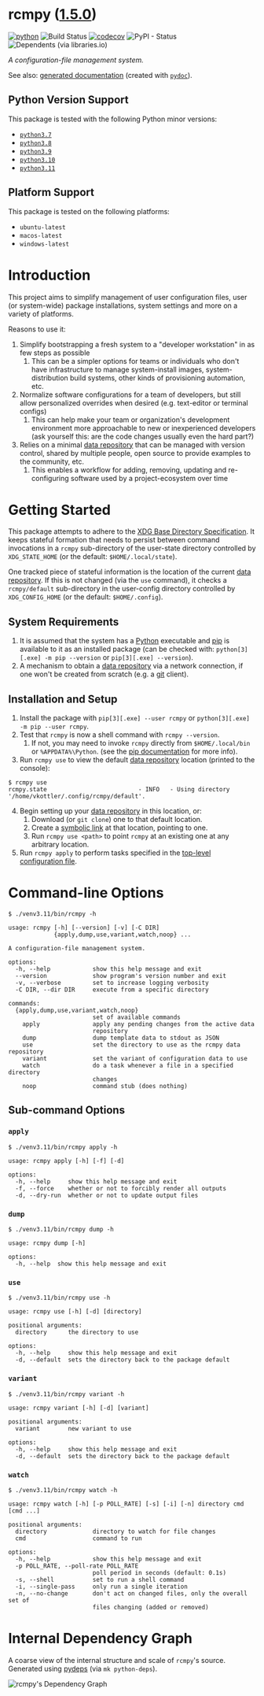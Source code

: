 <!--
    =====================================
    generator=datazen
    version=3.1.2
    hash=8bb20a7e710e9071d4cf11a5f065e18e
    =====================================
-->

# rcmpy ([1.5.0](https://pypi.org/project/rcmpy/))

[![python](https://img.shields.io/pypi/pyversions/rcmpy.svg)](https://pypi.org/project/rcmpy/)
![Build Status](https://github.com/vkottler/rcmpy/workflows/Python%20Package/badge.svg)
[![codecov](https://codecov.io/gh/vkottler/rcmpy/branch/master/graphs/badge.svg?branch=master)](https://codecov.io/github/vkottler/rcmpy)
![PyPI - Status](https://img.shields.io/pypi/status/rcmpy)
![Dependents (via libraries.io)](https://img.shields.io/librariesio/dependents/pypi/rcmpy)

*A configuration-file management system.*

See also: [generated documentation](https://vkottler.github.io/python/pydoc/rcmpy.html)
(created with [`pydoc`](https://docs.python.org/3/library/pydoc.html)).

## Python Version Support

This package is tested with the following Python minor versions:

* [`python3.7`](https://docs.python.org/3.7/)
* [`python3.8`](https://docs.python.org/3.8/)
* [`python3.9`](https://docs.python.org/3.9/)
* [`python3.10`](https://docs.python.org/3.10/)
* [`python3.11`](https://docs.python.org/3.11/)

## Platform Support

This package is tested on the following platforms:

* `ubuntu-latest`
* `macos-latest`
* `windows-latest`

# Introduction

This project aims to simplify management of user configuration files, user (or
system-wide) package installations, system settings and more on a variety of
platforms.

Reasons to use it:
1. Simplify bootstrapping a fresh system to a "developer workstation" in as few
steps as possible
   1. This can be a simpler options for teams or individuals who don't have
   infrastructure to manage system-install images, system-distribution build
   systems, other kinds of provisioning automation, etc.
1. Normalize software configurations for a team of developers, but still allow
personalized overrides when desired (e.g. text-editor or terminal configs)
   1. This can help make your team or organization's development environment
   more approachable to new or inexperienced developers (ask yourself this:
   are the code changes usually even the hard part?)
1. Relies on a minimal [data repository](md/data_repository.md) that can be
managed with version control, shared by multiple people, open source to provide
examples to the community, etc.
   1. This enables a workflow for adding, removing, updating and re-configuring
   software used by a project-ecosystem over time

# Getting Started

This package attempts to adhere to the
[XDG Base Directory Specification](https://specifications.freedesktop.org/basedir-spec/basedir-spec-latest.html).
It keeps stateful formation that needs to persist between command invocations
in a `rcmpy` sub-directory of the user-state directory controlled
by `XDG_STATE_HOME` (or the default: `$HOME/.local/state`).

One tracked piece of stateful information is the location of the current
[data repository](md/data_repository.md). If this is not changed (via the `use`
command), it checks a `rcmpy/default` sub-directory in the
user-config directory controlled by `XDG_CONFIG_HOME` (or the default:
`$HOME/.config`).

## System Requirements

1. It is assumed that the system has a [Python](https://www.python.org/)
executable and [pip](https://pypi.org/project/pip/) is available to it as
an installed package (can be checked with: `python[3][.exe] -m pip --version`
or `pip[3][.exe] --version`).
2. A mechanism to obtain a [data repository](md/data_repository.md) via a
network connection, if one won't be created from scratch (e.g. a
[git](https://git-scm.com/) client).

## Installation and Setup

1. Install the package with `pip[3][.exe] --user rcmpy` or
`python[3][.exe] -m pip --user rcmpy`.
1. Test that `rcmpy` is now a shell command with
`rcmpy --version`.
   1. If not, you may need to invoke
   `rcmpy` directly from `$HOME/.local/bin` or
   `%APPDATA%\Python`.
(see the
[pip documentation](https://pip.pypa.io/en/stable/user_guide/?highlight=--user#user-installs)
for more info).
1. Run `rcmpy use` to view the default
[data repository](md/data_repository.md) location (printed to the console):

```
$ rcmpy use
rcmpy.state                          - INFO   - Using directory '/home/vkottler/.config/rcmpy/default'.
```

4. Begin setting up your [data repository](md/data_repository.md) in this
location, or:
   1. Download (or `git clone`) one to that default location.
   1. Create a [symbolic link](https://en.wikipedia.org/wiki/Symbolic_link) at
   that location, pointing to one.
   1. Run `rcmpy use <path>` to point `rcmpy` at
   an existing one at any arbitrary location.
5. Run `rcmpy apply` to perform tasks specified in the
[top-level configuration file](md/data_repository.md#top-level-configuration).

# Command-line Options

```
$ ./venv3.11/bin/rcmpy -h

usage: rcmpy [-h] [--version] [-v] [-C DIR]
             {apply,dump,use,variant,watch,noop} ...

A configuration-file management system.

options:
  -h, --help            show this help message and exit
  --version             show program's version number and exit
  -v, --verbose         set to increase logging verbosity
  -C DIR, --dir DIR     execute from a specific directory

commands:
  {apply,dump,use,variant,watch,noop}
                        set of available commands
    apply               apply any pending changes from the active data
                        repository
    dump                dump template data to stdout as JSON
    use                 set the directory to use as the rcmpy data repository
    variant             set the variant of configuration data to use
    watch               do a task whenever a file in a specified directory
                        changes
    noop                command stub (does nothing)

```

## Sub-command Options

### `apply`

```
$ ./venv3.11/bin/rcmpy apply -h

usage: rcmpy apply [-h] [-f] [-d]

options:
  -h, --help     show this help message and exit
  -f, --force    whether or not to forcibly render all outputs
  -d, --dry-run  whether or not to update output files

```

### `dump`

```
$ ./venv3.11/bin/rcmpy dump -h

usage: rcmpy dump [-h]

options:
  -h, --help  show this help message and exit

```

### `use`

```
$ ./venv3.11/bin/rcmpy use -h

usage: rcmpy use [-h] [-d] [directory]

positional arguments:
  directory      the directory to use

options:
  -h, --help     show this help message and exit
  -d, --default  sets the directory back to the package default

```

### `variant`

```
$ ./venv3.11/bin/rcmpy variant -h

usage: rcmpy variant [-h] [-d] [variant]

positional arguments:
  variant        new variant to use

options:
  -h, --help     show this help message and exit
  -d, --default  sets the directory back to the package default

```

### `watch`

```
$ ./venv3.11/bin/rcmpy watch -h

usage: rcmpy watch [-h] [-p POLL_RATE] [-s] [-i] [-n] directory cmd [cmd ...]

positional arguments:
  directory             directory to watch for file changes
  cmd                   command to run

options:
  -h, --help            show this help message and exit
  -p POLL_RATE, --poll-rate POLL_RATE
                        poll period in seconds (default: 0.1s)
  -s, --shell           set to run a shell command
  -i, --single-pass     only run a single iteration
  -n, --no-change       don't act on changed files, only the overall set of
                        files changing (added or removed)

```

# Internal Dependency Graph

A coarse view of the internal structure and scale of
`rcmpy`'s source.
Generated using [pydeps](https://github.com/thebjorn/pydeps) (via
`mk python-deps`).

![rcmpy's Dependency Graph](im/pydeps.svg)
